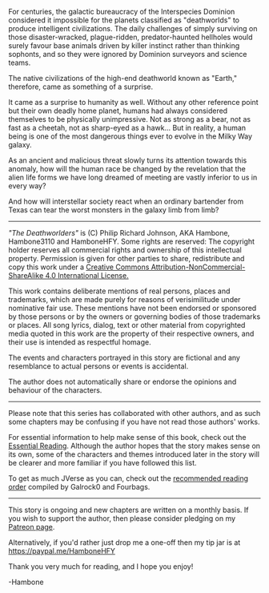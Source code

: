 For centuries, the galactic bureaucracy of the Interspecies Dominion considered it impossible for the planets classified as "deathworlds" to produce intelligent civilizations. The daily challenges of simply surviving on those disaster-wracked, plague-ridden, predator-haunted hellholes would surely favour base animals driven by killer instinct rather than thinking sophonts, and so they were ignored by Dominion surveyors and science teams.

The native civilizations of the high-end deathworld known as "Earth," therefore, came as something of a surprise.

It came as a surprise to humanity as well. Without any other reference point but their own deadly home planet, humans had always considered themselves to be physically unimpressive. Not as strong as a bear, not as fast as a cheetah, not as sharp-eyed as a hawk... But in reality, a human being is one of the most dangerous things ever to evolve in the Milky Way galaxy.  

As an ancient and malicious threat slowly turns its attention towards this anomaly, how will the human race be changed by the revelation that the alien life forms we have long dreamed of meeting are vastly inferior to us in every way?

And how will interstellar society react when an ordinary bartender from Texas can tear the worst monsters in the galaxy limb from limb?

---

*"The Deathworlders"* is (C) Philip Richard Johnson, AKA Hambone, Hambone3110 and HamboneHFY. Some rights are reserved: The copyright holder reserves all commercial rights and ownership of this intellectual property. Permission is given for other parties to share, redistribute and copy this work under a [Creative Commons Attribution-NonCommercial-ShareAlike 4.0 International
License.](https://creativecommons.org/licenses/by-nc-sa/4.0/)

 This work contains deliberate mentions of real persons, places and trademarks, which are made purely for reasons of verisimilitude under nominative fair use. These mentions have not been endorsed or sponsored by those persons or by the owners or governing bodies of those trademarks or places. All song lyrics, dialog, text or other material from copyrighted media quoted in this work are the property of their respective owners, and their use is intended as respectful homage.

The events and characters portrayed in this story are fictional and any resemblance to actual persons or events is accidental.

The author does not automatically share or endorse the opinions and behaviour of the characters.

---

Please note that this series has collaborated with other authors, and as such some chapters may be confusing if you have not read those authors' works.

For essential information to help make sense of this book, check out the [Essential Reading](https://www.reddit.com/r/HFY/wiki/ref/universes/jenkinsverse/essential_reading_order). Although the author hopes that the story makes sense on its own, some of the characters and themes introduced later in the story will be clearer and more familiar if you have followed this list.

To get as much JVerse as you can, check out the [recommended reading order](https://www.reddit.com/r/HFY/wiki/ref/universes/jenkinsverse/chronological_reading_order) compiled by Galrock0 and Fourbags.

---

This story is ongoing and new chapters are written on a monthly basis. If you wish to support the author, then please consider pledging on my [Patreon page](http://www.patreon.com/HamboneHFY).

Alternatively, if you'd rather just drop me a one-off then my tip jar is at https://paypal.me/HamboneHFY

Thank you very much for reading, and I hope you enjoy!

-Hambone

